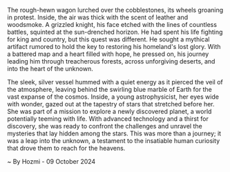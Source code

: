 
The rough-hewn wagon lurched over the cobblestones, its wheels groaning in protest. Inside, the air was thick with the scent of leather and woodsmoke. A grizzled knight, his face etched with the lines of countless battles, squinted at the sun-drenched horizon. He had spent his life fighting for king and country, but this quest was different. He sought a mythical artifact rumored to hold the key to restoring his homeland's lost glory. With a battered map and a heart filled with hope, he pressed on, his journey leading him through treacherous forests, across unforgiving deserts, and into the heart of the unknown.

The sleek, silver vessel hummed with a quiet energy as it pierced the veil of the atmosphere, leaving behind the swirling blue marble of Earth for the vast expanse of the cosmos. Inside, a young astrophysicist, her eyes wide with wonder, gazed out at the tapestry of stars that stretched before her. She was part of a mission to explore a newly discovered planet, a world potentially teeming with life. With advanced technology and a thirst for discovery, she was ready to confront the challenges and unravel the mysteries that lay hidden among the stars. This was more than a journey; it was a leap into the unknown, a testament to the insatiable human curiosity that drove them to reach for the heavens. 

~ By Hozmi - 09 October 2024
